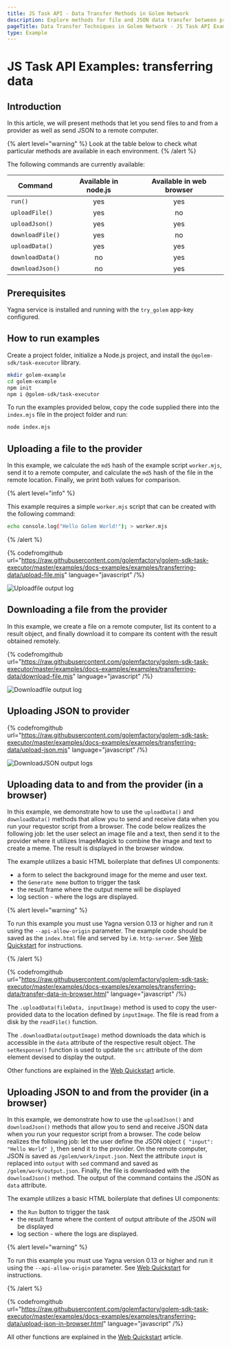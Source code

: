```yaml
---
title: JS Task API - Data Transfer Methods in Golem Network
description: Explore methods for file and JSON data transfer between providers and remote computers using the Golem Network's JS Task API, with practical examples and environment-specific commands.
pageTitle: Data Transfer Techniques in Golem Network - JS Task API Examples
type: Example
---
```


# JS Task API Examples: transferring data

## Introduction

In this article, we will present methods that let you send files to and from a provider as well as send JSON to a remote computer.

{% alert level="warning" %}
Look at the table below to check what particular methods are available in each environment.
{% /alert %}

The following commands are currently available:

| Command          | Available in node.js | Available in web browser |
| ---------------- | :------------------: | :----------------------: |
| `run()`          |         yes          |           yes            |
| `uploadFile()`   |         yes          |            no            |
| `uploadJson()`   |         yes          |           yes            |
| `downloadFile()` |         yes          |            no            |
| `uploadData()`   |         yes          |           yes            |
| `downloadData()` |          no          |           yes            |
| `downloadJson()` |          no          |           yes            |

## Prerequisites

Yagna service is installed and running with the `try_golem` app-key configured.

## How to run examples

Create a project folder, initialize a Node.js project, and install the `@golem-sdk/task-executor` library.

```bash
mkdir golem-example
cd golem-example
npm init
npm i @golem-sdk/task-executor
```

To run the examples provided below, copy the code supplied there into the `index.mjs` file in the project folder and run:

```bash
node index.mjs
```

## Uploading a file to the provider

In this example, we calculate the `md5` hash of the example script `worker.mjs`, send it to a remote computer, and calculate the `md5` hash of the file in the remote location. Finally, we print both values for comparison.

{% alert level="info" %}

This example requires a simple `worker.mjs` script that can be created with the following command:

```bash
echo console.log("Hello Golem World!"); > worker.mjs
```

{% /alert  %}

{% codefromgithub url="https://raw.githubusercontent.com/golemfactory/golem-sdk-task-executor/master/examples/docs-examples/examples/transferring-data/upload-file.mjs" language="javascript" /%}

![Uploadfile output log](/uplaodfile_log.png)

## Downloading a file from the provider

In this example, we create a file on a remote computer, list its content to a result object, and finally download it to compare its content with the result obtained remotely.

{% codefromgithub url="https://raw.githubusercontent.com/golemfactory/golem-sdk-task-executor/master/examples/docs-examples/examples/transferring-data/download-file.mjs" language="javascript" /%}

![Downloadfile output log](/downloadFile_log.png)

## Uploading JSON to provider

{% codefromgithub url="https://raw.githubusercontent.com/golemfactory/golem-sdk-task-executor/master/examples/docs-examples/examples/transferring-data/upload-json.mjs" language="javascript" /%}

![DownloadJSON output logs](/uploadJSON_log.png)

## Uploading data to and from the provider (in a browser)

In this example, we demonstrate how to use the `uploadData()` and `downloadData()` methods that allow you to send and receive data when you run your requestor script from a browser. The code below realizes the following job: let the user select an image file and a text, then send it to the provider where it utilizes ImageMagick to combine the image and text to create a meme. The result is displayed in the browser window.

The example utilizes a basic HTML boilerplate that defines UI components:

- a form to select the background image for the meme and user text.
- the `Generate meme` button to trigger the task
- the result frame where the output meme will be displayed
- log section - where the logs are displayed.

{% alert level="warning" %}

To run this example you must use Yagna version 0.13 or higher and run it using the `--api-allow-origin` parameter.
The example code should be saved as the `index.html` file and served by i.e. `http-server`. See [Web Quickstart](/docs/creators/javascript/quickstarts/golem-in-a-browser) for instructions.

{% /alert  %}

{% codefromgithub url="https://raw.githubusercontent.com/golemfactory/golem-sdk-task-executor/master/examples/docs-examples/examples/transferring-data/transfer-data-in-browser.html" language="javascript" /%}

The `.uploadData(fileData, inputImage)` method is used to copy the user-provided data to the location defined by `inputImage`. The file is read from a disk by the `readFile()` function.

The `.downloadData(outputImage)` method downloads the data which is accessible in the `data` attribute of the respective result object. The `setResponse()` function is used to update the `src` attribute of the dom element devised to display the output.

Other functions are explained in the [Web Quickstart](/docs/creators/javascript/quickstarts/golem-in-a-browser) article.

## Uploading JSON to and from the provider (in a browser)

In this example, we demonstrate how to use the `uploadJson()` and `downloadJson()` methods that allow you to send and receive JSON data when you run your requestor script from a browser. The code below realizes the following job: let the user define the JSON object `{ "input": "Hello World" }`, then send it to the provider. On the remote computer, JSON is saved as `/golem/work/input.json`. Next the attribute `input` is replaced into `output` with `sed` command and saved as `/golem/work/output.json`. Finally, the file is downloaded with the `downloadJson()` method. The output of the command contains the JSON as `data` attribute.

The example utilizes a basic HTML boilerplate that defines UI components:

- the `Run` button to trigger the task
- the result frame where the content of output attribute of the JSON will be displayed
- log section - where the logs are displayed.

{% alert level="warning" %}

To run this example you must use Yagna version 0.13 or higher and run it using the `--api-allow-origin` parameter. See [Web Quickstart](/docs/creators/javascript/quickstarts/golem-in-a-browser) for instructions.

{% /alert  %}

{% codefromgithub url="https://raw.githubusercontent.com/golemfactory/golem-sdk-task-executor/master/examples/docs-examples/examples/transferring-data/upload-json-in-browser.html" language="javascript" /%}

All other functions are explained in the [Web Quickstart](/docs/creators/javascript/quickstarts/golem-in-a-browser) article.
